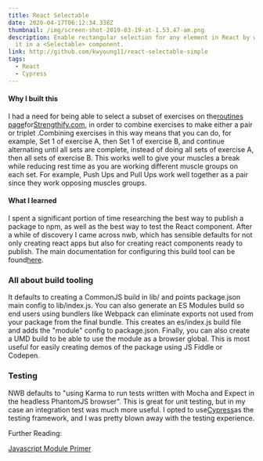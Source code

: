 ```yaml
---
title: React Selectable
date: 2020-04-17T06:12:34.338Z
thumbnail: /img/screen-shot-2019-03-19-at-1.53.47-am.png
description: Enable rectangular selection for any element in React by wrapping
  it in a <Selectable> component.
link: http://github.com/kwyoung11/react-selectable-simple
tags:
  - React
  - Cypress
---
```

#### Why I built this

I had a need for being able to select a subset of exercises on the[routines page](https://www.strengthify.com/routines)for[Strengthify.com](https://www.strengthify.com/), in order to combine exercises to make either a pair or triplet .Combining exercises in this way means that you can do, for example, Set 1 of exercise A, then Set 1 of exercise B, and continue alternating until all sets are complete, instead of doing all sets of exercise A, then all sets of exercise B. This works well to give your muscles a break while reducing rest time as you are working different muscle groups on each set. For example, Push Ups and Pull Ups work well together as a pair since they work opposing muscles groups.

#### What I learned

I spent a significant portion of time researching the best way to publish a package to npm, as well as the best way to test the React component. After a while of discovery I came across nwb, which has sensible defaults for not only creating react apps but also for creating react components ready to publish. The main documentation for configuring this build tool can be found[here](https://github.com/insin/nwb/blob/master/docs/guides/ReactComponents.md#developing-react-components-and-libraries-with-nwb).

### All about build tooling

It defaults to creating a CommonJS build in lib/ and points package.json main config to lib/index.js. You can also generate an ES Modules build so end users using bundlers like Webpack can eliminate exports not used from your package from the final bundle. This creates an es/index.js build file and adds the "module" config to package.json. Finally, you can also create a UMD build to be able to use the module as a browser global. This is most useful for easily creating demos of the package using JS Fiddle or Codepen.

### Testing

NWB defaults to "using Karma to run tests written with Mocha and Expect in the headless PhantomJS browser". This is great for unit testing, but in my case an integration test was much more useful. I opted to use[Cypress](http://cypress.io/)as the testing framework, and I was pretty blown away with the testing experience.

Further Reading:

[Javascript Module Primer](https://developers.google.com/web/fundamentals/primers/modules?utm_source=ESnextNews.com&utm_medium=Weekly+Newsletter&utm_campaign=2018-06-19)